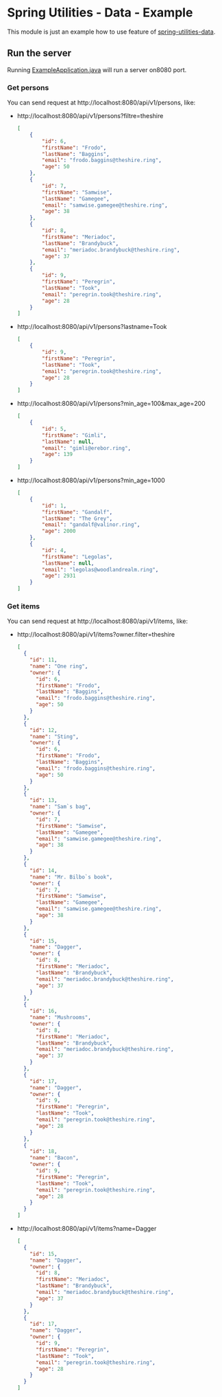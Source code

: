 # Spring Utilities - Data - Example

This module is just an example how to use feature of [spring-utilities-data](../../libraries/spring-utilities-data).

## Run the server

Running [ExampleApplication.java](src/main/java/fr/nvh/spring/utilities/ExampleApplication.java) will run a server on8080 port.

### Get persons

You can send request at http://localhost:8080/api/v1/persons, like:

- http://localhost:8080/api/v1/persons?filtre=theshire
    ```json
    [
        {
            "id": 6,
            "firstName": "Frodo",
            "lastName": "Baggins",
            "email": "frodo.baggins@theshire.ring",
            "age": 50
        },
        {
            "id": 7,
            "firstName": "Samwise",
            "lastName": "Gamegee",
            "email": "samwise.gamegee@theshire.ring",
            "age": 38
        },
        {
            "id": 8,
            "firstName": "Meriadoc",
            "lastName": "Brandybuck",
            "email": "meriadoc.brandybuck@theshire.ring",
            "age": 37
        },
        {
            "id": 9,
            "firstName": "Peregrin",
            "lastName": "Took",
            "email": "peregrin.took@theshire.ring",
            "age": 28
        }
    ]
    ```
- http://localhost:8080/api/v1/persons?lastname=Took
    ```json
    [
        {
            "id": 9,
            "firstName": "Peregrin",
            "lastName": "Took",
            "email": "peregrin.took@theshire.ring",
            "age": 28
        }
    ]    
    ```
- http://localhost:8080/api/v1/persons?min_age=100&max_age=200
    ```json
    [
        {
            "id": 5,
            "firstName": "Gimli",
            "lastName": null,
            "email": "gimli@erebor.ring",
            "age": 139
        }
    ]
    ```
- http://localhost:8080/api/v1/persons?min_age=1000
    ```json
    [
        {
            "id": 1,
            "firstName": "Gandalf",
            "lastName": "The Grey",
            "email": "gandalf@valinor.ring",
            "age": 2000
        },
        {
            "id": 4,
            "firstName": "Legolas",
            "lastName": null,
            "email": "legolas@woodlandrealm.ring",
            "age": 2931
        }
    ]
    ```

### Get items

You can send request at http://localhost:8080/api/v1/items, like:

- http://localhost:8080/api/v1/items?owner.filter=theshire
  ```json
  [
    {
      "id": 11,
      "name": "One ring",
      "owner": {
        "id": 6,
        "firstName": "Frodo",
        "lastName": "Baggins",
        "email": "frodo.baggins@theshire.ring",
        "age": 50
      }
    },
    {
      "id": 12,
      "name": "Sting",
      "owner": {
        "id": 6,
        "firstName": "Frodo",
        "lastName": "Baggins",
        "email": "frodo.baggins@theshire.ring",
        "age": 50
      }
    },
    {
      "id": 13,
      "name": "Sam`s bag",
      "owner": {
        "id": 7,
        "firstName": "Samwise",
        "lastName": "Gamegee",
        "email": "samwise.gamegee@theshire.ring",
        "age": 38
      }
    },
    {
      "id": 14,
      "name": "Mr. Bilbo`s book",
      "owner": {
        "id": 7,
        "firstName": "Samwise",
        "lastName": "Gamegee",
        "email": "samwise.gamegee@theshire.ring",
        "age": 38
      }
    },
    {
      "id": 15,
      "name": "Dagger",
      "owner": {
        "id": 8,
        "firstName": "Meriadoc",
        "lastName": "Brandybuck",
        "email": "meriadoc.brandybuck@theshire.ring",
        "age": 37
      }
    },
    {
      "id": 16,
      "name": "Mushrooms",
      "owner": {
        "id": 8,
        "firstName": "Meriadoc",
        "lastName": "Brandybuck",
        "email": "meriadoc.brandybuck@theshire.ring",
        "age": 37
      }
    },
    {
      "id": 17,
      "name": "Dagger",
      "owner": {
        "id": 9,
        "firstName": "Peregrin",
        "lastName": "Took",
        "email": "peregrin.took@theshire.ring",
        "age": 28
      }
    },
    {
      "id": 18,
      "name": "Bacon",
      "owner": {
        "id": 9,
        "firstName": "Peregrin",
        "lastName": "Took",
        "email": "peregrin.took@theshire.ring",
        "age": 28
      }
    }
  ]  
  ```
- http://localhost:8080/api/v1/items?name=Dagger
  ```json
  [
    {
      "id": 15,
      "name": "Dagger",
      "owner": {
        "id": 8,
        "firstName": "Meriadoc",
        "lastName": "Brandybuck",
        "email": "meriadoc.brandybuck@theshire.ring",
        "age": 37
      }
    },
    {
      "id": 17,
      "name": "Dagger",
      "owner": {
        "id": 9,
        "firstName": "Peregrin",
        "lastName": "Took",
        "email": "peregrin.took@theshire.ring",
        "age": 28
      }
    }
  ]
  ```